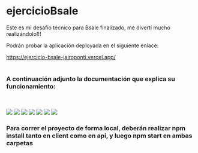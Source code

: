 # ejercicioBsale

Este es mi desafío técnico para Bsale finalizado, me divertí mucho realizándolo!!!

Podrán probar la aplicación deployada en el siguiente enlace:

https://ejercicio-bsale-jairoponti.vercel.app/
</br>
</br>
<h3>A continuación adjunto la documentación que explica su funcionamiento:</h3>
</br>
</br>
<img src= "https://raw.githubusercontent.com/JairoPonti/ejercicioBsale/master/client/src/assets/img1.jpg"/>
<img src= "https://raw.githubusercontent.com/JairoPonti/ejercicioBsale/master/client/src/assets/img2.jpg"/>
<img src= "https://raw.githubusercontent.com/JairoPonti/ejercicioBsale/master/client/src/assets/img3.jpg"/>
<img src= "https://raw.githubusercontent.com/JairoPonti/ejercicioBsale/master/client/src/assets/img4.jpg"/>
<img src= "https://raw.githubusercontent.com/JairoPonti/ejercicioBsale/master/client/src/assets/img5.jpg"/>
<img src= "https://raw.githubusercontent.com/JairoPonti/ejercicioBsale/master/client/src/assets/img6.jpg"/>
<img src= "https://raw.githubusercontent.com/JairoPonti/ejercicioBsale/master/client/src/assets/img7.jpg"/>
<h3>Para correr el proyecto de forma local, deberán realizar npm install tanto en client como en api, y luego npm start en ambas carpetas</h3>
